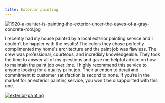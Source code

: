 ```yaml
---
title: Exterior painting
---
```


![1920-a-painter-is-painting-the-exterior-under-the-eaves-of-a-gray-concrete-roof.jpg](/1920-a-painter-is-painting-the-exterior-under-the-eaves-of-a-gray-concrete-roof.jpg)

I recently had my house painted by a local exterior painting service and I couldn't be happier with the results! The colors they chose perfectly complimented my home's architecture and the paint job was flawless. The crew was professional, courteous, and incredibly knowledgeable. They took the time to answer all of my questions and gave me helpful advice on how to maintain the paint job over time. I highly recommend this service to anyone looking for a quality paint job. Their attention to detail and commitment to customer satisfaction is second to none. If you're in the market for an exterior painting service, you won't be disappointed with this one.

[![exterior-painting](<https://dabuttonfactory.com/button.png?t=CHECK+SERVICE&f=Noto+Sans-Bold&ts=26&tc=fff&hp=45&vp=20&c=11&bgt=unicolored&bgc=4bd42f>)](<https://londonexpertfinder.com/link>)